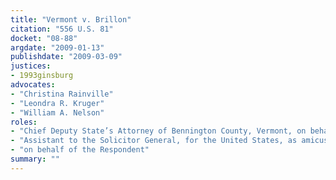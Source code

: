 ```yaml
---
title: "Vermont v. Brillon"
citation: "556 U.S. 81"
docket: "08-88"
argdate: "2009-01-13"
publishdate: "2009-03-09"
justices:
- 1993ginsburg
advocates:
- "Christina Rainville"
- "Leondra R. Kruger"
- "William A. Nelson"
roles:
- "Chief Deputy State’s Attorney of Bennington County, Vermont, on behalf of the Petitioner"
- "Assistant to the Solicitor General, for the United States, as amicus curiae, supporting the Petitioner"
- "on behalf of the Respondent"
summary: ""
---
```


